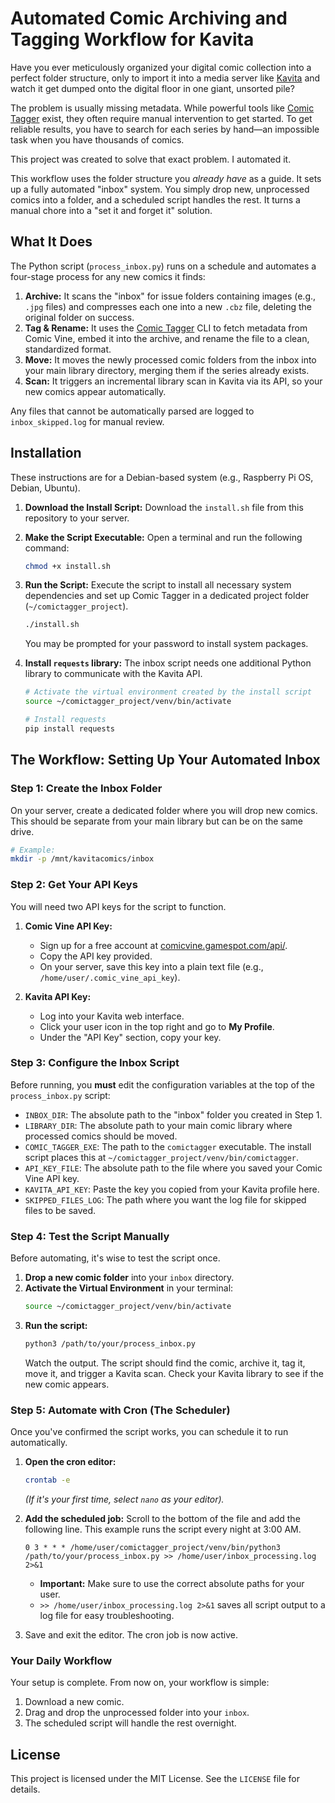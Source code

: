 # Automated Comic Archiving and Tagging Workflow for Kavita

Have you ever meticulously organized your digital comic collection into a perfect folder structure, only to import it into a media server like [Kavita](https://www.kavita.zip/) and watch it get dumped onto the digital floor in one giant, unsorted pile?

The problem is usually missing metadata. While powerful tools like [Comic Tagger](https://github.com/comictagger/comictagger) exist, they often require manual intervention to get started. To get reliable results, you have to search for each series by hand—an impossible task when you have thousands of comics.

This project was created to solve that exact problem. I automated it.

This workflow uses the folder structure you *already have* as a guide. It sets up a fully automated "inbox" system. You simply drop new, unprocessed comics into a folder, and a scheduled script handles the rest. It turns a manual chore into a "set it and forget it" solution.

## What It Does

The Python script (`process_inbox.py`) runs on a schedule and automates a four-stage process for any new comics it finds:

1.  **Archive:** It scans the "inbox" for issue folders containing images (e.g., `.jpg` files) and compresses each one into a new `.cbz` file, deleting the original folder on success.
2.  **Tag & Rename:** It uses the [Comic Tagger](https://github.com/comictagger/comictagger) CLI to fetch metadata from Comic Vine, embed it into the archive, and rename the file to a clean, standardized format.
3.  **Move:** It moves the newly processed comic folders from the inbox into your main library directory, merging them if the series already exists.
4.  **Scan:** It triggers an incremental library scan in Kavita via its API, so your new comics appear automatically.

Any files that cannot be automatically parsed are logged to `inbox_skipped.log` for manual review.

## Installation

These instructions are for a Debian-based system (e.g., Raspberry Pi OS, Debian, Ubuntu).

1.  **Download the Install Script:**
    Download the `install.sh` file from this repository to your server.

2.  **Make the Script Executable:**
    Open a terminal and run the following command:
    ```bash
    chmod +x install.sh
    ```

3.  **Run the Script:**
    Execute the script to install all necessary system dependencies and set up Comic Tagger in a dedicated project folder (`~/comictagger_project`).
    ```bash
    ./install.sh
    ```
    You may be prompted for your password to install system packages.

4.  **Install `requests` library:**
    The inbox script needs one additional Python library to communicate with the Kavita API.
    ```bash
    # Activate the virtual environment created by the install script
    source ~/comictagger_project/venv/bin/activate
    
    # Install requests
    pip install requests
    ```

## The Workflow: Setting Up Your Automated Inbox

### Step 1: Create the Inbox Folder

On your server, create a dedicated folder where you will drop new comics. This should be separate from your main library but can be on the same drive.

```bash
# Example:
mkdir -p /mnt/kavitacomics/inbox
```

### Step 2: Get Your API Keys

You will need two API keys for the script to function.

1.  **Comic Vine API Key:**
    *   Sign up for a free account at [comicvine.gamespot.com/api/](https://comicvine.gamespot.com/api/).
    *   Copy the API key provided.
    *   On your server, save this key into a plain text file (e.g., `/home/user/.comic_vine_api_key`).

2.  **Kavita API Key:**
    *   Log into your Kavita web interface.
    *   Click your user icon in the top right and go to **My Profile**.
    *   Under the "API Key" section, copy your key.

### Step 3: Configure the Inbox Script

Before running, you **must** edit the configuration variables at the top of the `process_inbox.py` script:

-   `INBOX_DIR`: The absolute path to the "inbox" folder you created in Step 1.
-   `LIBRARY_DIR`: The absolute path to your main comic library where processed comics should be moved.
-   `COMIC_TAGGER_EXE`: The path to the `comictagger` executable. The install script places this at `~/comictagger_project/venv/bin/comictagger`.
-   `API_KEY_FILE`: The absolute path to the file where you saved your Comic Vine API key.
-   `KAVITA_API_KEY`: Paste the key you copied from your Kavita profile here.
-   `SKIPPED_FILES_LOG`: The path where you want the log file for skipped files to be saved.

### Step 4: Test the Script Manually

Before automating, it's wise to test the script once.

1.  **Drop a new comic folder** into your `inbox` directory.
2.  **Activate the Virtual Environment** in your terminal:
    ```bash
    source ~/comictagger_project/venv/bin/activate
    ```
3.  **Run the script:**
    ```bash
    python3 /path/to/your/process_inbox.py
    ```
    Watch the output. The script should find the comic, archive it, tag it, move it, and trigger a Kavita scan. Check your Kavita library to see if the new comic appears.

### Step 5: Automate with Cron (The Scheduler)

Once you've confirmed the script works, you can schedule it to run automatically.

1.  **Open the cron editor:**
    ```bash
    crontab -e
    ```
    *(If it's your first time, select `nano` as your editor).*

2.  **Add the scheduled job:**
    Scroll to the bottom of the file and add the following line. This example runs the script every night at 3:00 AM.
    ```
    0 3 * * * /home/user/comictagger_project/venv/bin/python3 /path/to/your/process_inbox.py >> /home/user/inbox_processing.log 2>&1
    ```
    *   **Important:** Make sure to use the correct absolute paths for your user.
    *   `>> /home/user/inbox_processing.log 2>&1` saves all script output to a log file for easy troubleshooting.

3.  Save and exit the editor. The cron job is now active.

### Your Daily Workflow

Your setup is complete. From now on, your workflow is simple:
1.  Download a new comic.
2.  Drag and drop the unprocessed folder into your `inbox`.
3.  The scheduled script will handle the rest overnight.

## License

This project is licensed under the MIT License. See the `LICENSE` file for details.